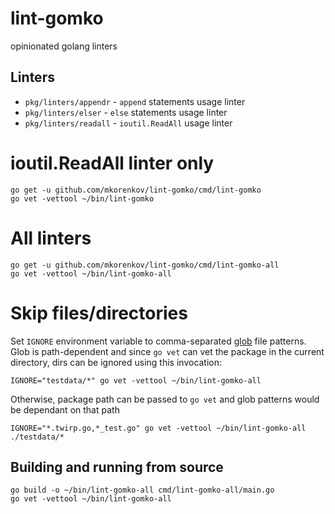 # lint-gomko

opinionated golang linters

## Linters

- `pkg/linters/appendr` - `append` statements usage linter
- `pkg/linters/elser` - `else` statements usage linter
- `pkg/linters/readall` - `ioutil.ReadAll` usage linter

# ioutil.ReadAll linter only

```
go get -u github.com/mkorenkov/lint-gomko/cmd/lint-gomko
go vet -vettool ~/bin/lint-gomko
```

# All linters

```
go get -u github.com/mkorenkov/lint-gomko/cmd/lint-gomko-all
go vet -vettool ~/bin/lint-gomko-all
```

# Skip files/directories

Set `IGNORE` environment variable to comma-separated [glob](https://golang.org/pkg/path/filepath/#Glob) file patterns.
Glob is path-dependent and since `go vet` can vet the package in the current directory, dirs can be ignored using this invocation:

```
IGNORE="testdata/*" go vet -vettool ~/bin/lint-gomko-all
```

Otherwise, package path can be passed to `go vet` and glob patterns would be dependant on that path

```
IGNORE="*.twirp.go,*_test.go" go vet -vettool ~/bin/lint-gomko-all ./testdata/*
```

## Building and running from source

```
go build -o ~/bin/lint-gomko-all cmd/lint-gomko-all/main.go
go vet -vettool ~/bin/lint-gomko-all
```
